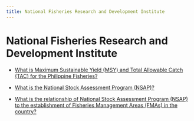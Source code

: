 ```yaml
---
title: National Fisheries Research and Development Institute
---
```


# National Fisheries Research and Development Institute


 - [What is Maximum Sustainable Yield (MSY) and Total Allowable Catch (TAC) for the Philippine Fisheries?](/attached-agencies/national-fisheries-research-and-development-institute/what-is-maximum-sustainable-yield-msy-and-total-allowable-catch-tac-for-the-philippine-fisheries)
    
 - [What is the National Stock Assessment Program (NSAP)?](/attached-agencies/national-fisheries-research-and-development-institute/what-is-the-national-stock-assessment-program-nsap)
    
 - [What is the relationship of National Stock Assessment Program (NSAP) to the establishment of Fisheries Management Areas (FMAs) in the country?](/attached-agencies/national-fisheries-research-and-development-institute/what-is-the-relationship-of-national-stock-assessment-program-nsap-to-the-establishment-of-fisheries)
    
